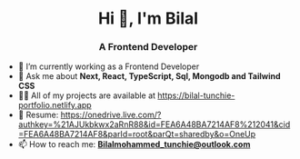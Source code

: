 <h1 align="center">Hi 👋, I'm Bilal</h1>
<h3 align="center">A Frontend Developer</h3>



- 🔭 I’m currently working as a Frontend Developer
- 💬 Ask me about **Next, React, TypeScript, Sql, Mongodb and Tailwind CSS**
- 👨‍💻 All of my projects are available at https://bilal-tunchie-portfolio.netlify.app
- 📄 Resume: https://onedrive.live.com/?authkey=%21AJUkbkwx2aRnR88&id=FEA6A48BA7214AF8%212041&cid=FEA6A48BA7214AF8&parId=root&parQt=sharedby&o=OneUp
- 📫 How to reach me: **Bilalmohammed_tunchie@outlook.com**


<!---
bilal-tunchie/bilal-tunchie is a ✨ special ✨ repository because its `README.md` (this file) appears on your GitHub profile.
You can click the Preview link to take a look at your changes.
--->
